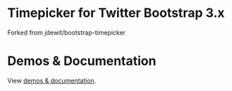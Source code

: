 Timepicker for Twitter Bootstrap 3.x
=======

Forked from jdewit/bootstrap-timepicker

Demos & Documentation
=====================

View <a href="http://jdewit.github.com/bootstrap-timepicker">demos & documentation</a>.
